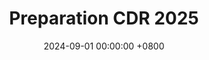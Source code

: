 ---
layout: gallery
panel: false
title: Preparation CDR 2025
date: 2024-09-01 00:00:00 +0800
description: Conception et réalisation des robots 2025
folder: cdr-2025-build
external_link: https://photos.app.goo.gl/WntCxpE1rUR99eXw5
nb-img: 1
card-img: 1.jpg
---